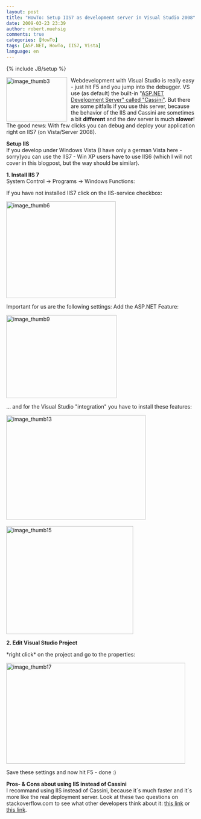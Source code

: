 ```yaml
---
layout: post
title: "HowTo: Setup IIS7 as development server in Visual Studio 2008"
date: 2009-03-23 23:39
author: robert.muehsig
comments: true
categories: [HowTo]
tags: [ASP.NET, HowTo, IIS7, Vista]
language: en
---
```

{% include JB/setup %}
<p><img style="border-top-width: 0px; border-left-width: 0px; border-bottom-width: 0px; margin: 0px 10px 0px 0px; border-right-width: 0px" height="117" alt="image_thumb3" src="{{BASE_PATH}}/assets/wp-images-en/image-thumb3-thumb2.png" width="161" align="left" border="0" />Webdevelopment with Visual Studio is really easy - just hit F5 and you jump into the debugger. VS use (as default) the built-in &quot;<a href="http://msdn.microsoft.com/de-de/library/58wxa9w5(VS.80).aspx">ASP.NET Development Server&quot; called &quot;Cassini&quot;</a>. But there are some pitfalls if you use this server, because the behavior of the IIS and Cassini are sometimes a bit <strong>different</strong> and the dev server is much <strong>slower</strong>! The good news: With few clicks you can debug and deploy your application right on IIS7 (on Vista/Server 2008).</p> 



<p><strong>Setup IIS      <br /></strong>If you develop under Windows Vista (I have only a german Vista here - sorry)you can use the IIS7 - Win XP users have to use IIS6 (which I will not cover in this blogpost, but the way should be similar).</p>
<p><strong>1. Install IIS 7      <br /></strong>System Control -&gt; Programs -&gt; Windows Functions:</p>
<p>If you have not installed IIS7 click on the IIS-service checkbox:</p>
<p><a href="{{BASE_PATH}}/assets/wp-images-en/image-thumb610.png"><img style="border-top-width: 0px; border-left-width: 0px; border-bottom-width: 0px; border-right-width: 0px" height="255" alt="image_thumb6" src="{{BASE_PATH}}/assets/wp-images-en/image-thumb6-thumb2.png" width="290" border="0" /></a> </p>
<p>Important for us are the following settings: Add the ASP.NET Feature:</p>
<p><a href="{{BASE_PATH}}/assets/wp-images-en/image-thumb94.png"><img style="border-top-width: 0px; border-left-width: 0px; border-bottom-width: 0px; border-right-width: 0px" height="219" alt="image_thumb9" src="{{BASE_PATH}}/assets/wp-images-en/image-thumb9-thumb3.png" width="292" border="0" /></a> </p>
<p>... and for the Visual Studio &quot;integration&quot; you have to install these features:</p>
<p><a href="{{BASE_PATH}}/assets/wp-images-en/image-thumb133.png"><img style="border-top-width: 0px; border-left-width: 0px; border-bottom-width: 0px; border-right-width: 0px" height="276" alt="image_thumb13" src="{{BASE_PATH}}/assets/wp-images-en/image-thumb13-thumb2.png" width="369" border="0" /></a>&#160;</p>
<p><a href="{{BASE_PATH}}/assets/wp-images-en/image-thumb151.png"><img style="border-top-width: 0px; border-left-width: 0px; border-bottom-width: 0px; border-right-width: 0px" height="285" alt="image_thumb15" src="{{BASE_PATH}}/assets/wp-images-en/image-thumb15-thumb.png" width="336" border="0" /></a> </p>
<p><strong>2. Edit Visual Studio Project</strong></p>
<p>*right click* on the project and go to the properties:</p>
<p><a href="{{BASE_PATH}}/assets/wp-images-en/image-thumb171.png"><img style="border-top-width: 0px; border-left-width: 0px; border-bottom-width: 0px; border-right-width: 0px" height="266" alt="image_thumb17" src="{{BASE_PATH}}/assets/wp-images-en/image-thumb17-thumb.png" width="474" border="0" /></a> </p>
<p>Save these settings and now hit F5 - done :)</p>
<p><strong>Pros- &amp; Cons about using IIS instead of Cassini      <br /></strong>I recommand using IIS instead of Cassini, because it&#180;s much faster and it&#180;s more like the real deployment server. Look at these two questions on stackoverflow.com to see what other developers think about it: <a href="http://stackoverflow.com/questions/281667/asp-net-development-server-or-localhost-iis">this link</a> or <a href="http://stackoverflow.com/questions/103785/what-are-the-disadvantages-of-using-cassini-instead-of-iis">this link</a>.</p>
